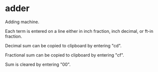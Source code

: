 # adder

Adding machine.

Each term is entered on a line either in inch fraction, inch decimal, or ft-in fraction.

Decimal sum can be copied to clipboard by entering "cd".

Fractional sum can be copied to clipboard by entering "cf".

Sum is cleared by entering "00".

